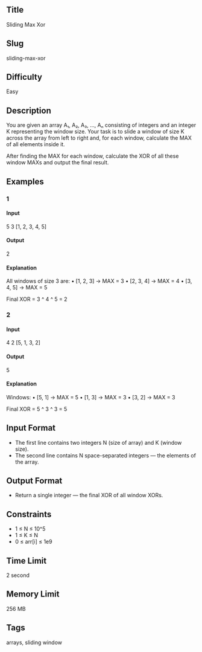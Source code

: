 ## Title

Sliding Max Xor

## Slug

sliding-max-xor

## Difficulty

Easy

## Description

You are given an array A₁, A₂, A₃, …, Aₙ consisting of integers and an integer K representing the window size.
Your task is to slide a window of size K across the array from left to right and, for each window, calculate the MAX of all elements inside it.

After finding the MAX for each window, calculate the XOR of all these window MAXs and output the final result.

## Examples

### 1

#### Input

5 3
[1, 2, 3, 4, 5]

#### Output

2

#### Explanation

All windows of size 3 are:
	•	[1, 2, 3] → MAX = 3
	•	[2, 3, 4] → MAX = 4
	•	[3, 4, 5] → MAX = 5

Final XOR = 3 ^ 4 ^ 5 = 2

### 2

#### Input

4 2
[5, 1, 3, 2]

#### Output

5

#### Explanation

Windows:
	•	[5, 1] → MAX = 5
	•	[1, 3] → MAX = 3
	•	[3, 2] → MAX = 3

Final XOR = 5 ^ 3 ^ 3 = 5

## Input Format

- The first line contains two integers N (size of array) and K (window size).
- The second line contains N space-separated integers — the elements of the array.

## Output Format

- Return a single integer — the final XOR of all window XORs.

## Constraints

- 1 ≤ N ≤ 10^5
- 1 ≤ K ≤ N
- 0 ≤ arr[i] ≤ 1e9

## Time Limit

2 second

## Memory Limit

256 MB

## Tags

arrays, sliding window